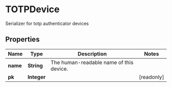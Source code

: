 

# TOTPDevice

Serializer for totp authenticator devices

## Properties

| Name | Type | Description | Notes |
|------------ | ------------- | ------------- | -------------|
|**name** | **String** | The human-readable name of this device. |  |
|**pk** | **Integer** |  |  [readonly] |



